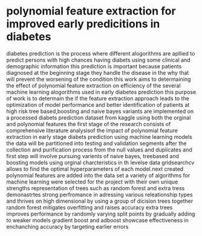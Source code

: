 # polynomial feature extraction for improved early predicitions in diabetes
diabetes prediction is the process where different alogorithms are apllied to predict persons with high chances having diabets 
using some clinical and demographic information
this prediction is important because patients diagnosed at the beginning stage they handle the disease in the why that will prevent the worsening of the condition 
this work aims to determaining the effect of polynomial feature extraction on efficiency of the several machine learning alogorithms used in early diabetes prediction
this purpose of work is to determain the if the feature extraction approach leads to the optimization of model performance and better identification of patients at high risk
tree based,boosting and naive bayes variants are implemented on a processed diabets
prediction dataset from kaggle using both the orginal and polynomial features 
the first stage of the research consists of comprehensive literature analysisof the impact of polynomial feature extraction in early stage diabets prediction using machine learning models
the data will be partitioned into testing and validation segments after the collection and purification process from the null values and duplicates and first step will involve pursuing varients of naive bayes, treebased and boosting  models using orginal charcteristics in th levelse data
gridsearchcv allows to find the optimal hyperparameters of each model.next created polynomial features are added into the data set
a variety of algorithms for machine learning were selected  for the project with their own unique strengths
representation of trees such as random forest and extra tress demonastrtes strong perfromance in adressing various releationship types and thrives on high dimensional
by using a group of dicision trees together random forest mitigates overfitting and raises accuracy
extra trees improves performance by randomly varying split points by gradually adding to weaker models gradient boost and adboost showcase effectiveness in enchanching accuracy by targeting earlier errors

